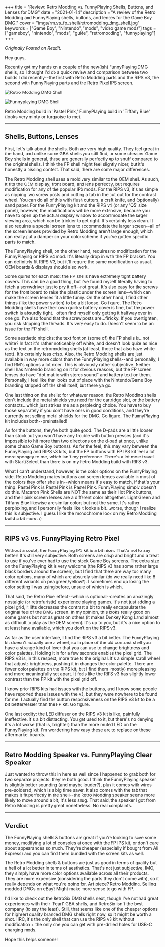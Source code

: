 +++
title = "Review: Retro Modding vs. FunnyPlaying Shells, Buttons, and Lenses for DMG"
date = "2021-01-14"
description = "A review of the Retro Modding and FunnyPlaying shells, buttons, and lenses for the Game Boy DMG."
cover = "imgs/rm_vs_fp_shell/retromodding_dmg_shell.jpg"
keywords = ["Game Boy", "Nintendo", "mods", "video game mods"]
tags = ["gameboy", "nintendo", "mods", "guide", "retromodding", "funnyplaying"]
+++

*Originally Posted on Reddit.*

Hey guys,

Recently got my hands on a couple of the new(ish) FunnyPlaying DMG shells, so I thought I'd do a quick review and comparison between two builds I did recently--the first with Retro Modding parts and the RIPS v3, the second with FunnyPlaying parts and the Retro Pixel IPS screen.

![Retro Modding DMG Shell](/imgs/rm_vs_fp_shell/retromodding_dmg_shell.jpg)

![Funnyplaying DMG Shell](/imgs/rm_vs_fp_shell/funnyplaying_dmg_shell.jpg)

Retro Modding build in 'Pastel Pink,' FunnyPlaying build in 'Tiffany Blue' (looks very minty or turquoise to me).

______________________________________________________________________

## Shells, Buttons, Lenses

First, let's talk about the shells. Both are very high quality. They feel great in the hand, and unlike some GBA shells you still find, or some cheaper Game Boy shells in general, these are generally perfectly up to snuff compared to the original shells. I think the FP shell might feel slightly nicer, but it's honestly a pissing contest. That said, there are some major differences.

The Retro Modding shell uses a mold very similar to the OEM shell. As such, it fits the OEM display, front board, and lens perfectly, but requires modification for any of the popular IPS mods. For the RIPS v3, it's as simple as nipping two screw posts and cutting a tab in the cut out for the contrast wheel. You can do all of this with flush cutters, a craft knife, and (optionally) sand paper. For the FunnyPlaying kit and the RIPS v4 (or any 'Q5' size panel), however, the modifications will be more extensive, because you have to open up the actual display window to accommodate the larger viewing area, which can be trickier to get right. It's certainly less clean. It also requires a special screen lens to accommodate the larger screen--all of the screen lenses provided by Retro Modding aren't large enough, which can really put a damper on your color scheme if you've gotten specific parts to match.

The FunnyPlaying shell, on the other hand, requires no modification for the FunnyPlaying or RIPS v4 mod. It's literally drop in with the FP bracket. You can definitely fit RIPS V3, but it'll require the same modification as usual. OEM boards & displays should also work.

Some quirks for each mold: the FP shells have extremely tight battery covers. This can be a good thing, but I've found myself literally having to fetch a screwdriver just to pry it off--not great. It's also easy for the screws for the front board to raise the plastic under the screen lens--which can make the screen lenses fit a little funny. On the other hand, I find other things (like the power switch) to be a bit loose. Go figure. The Retro Modding shells have their own quirks: battery cover is fine, but the power switch is absurdly tight. I often find myself only getting it halfway over in one go. I've also found that the screw posts are...finicky. If you overtighten, you risk stripping the threads. It's very easy to do. Doesn't seem to be an issue for the FP shell.

Some aesthetic nitpicks: the text font on (some of) the FP shells is...not white? In fact it's rather noticeably off white, and doesn't look quite as nice as the text on the retromodding shells (at least, those that also have white text). It's certainly less crisp. Also, the Retro Modding shells are just available in way more colors than the FunnyPlaying shells--and personally, I find RM's options a lot nicer. This is obviously rather subjective. Neither shell has Nintendo branding on it for obvious reasons, but the FP screen lenses do have "dot matrix with stereo sound" and battery text on them. Personally, I feel like that looks out of place with the Nintendo/Game Boy branding stripped off the shell itself, but there ya go.

One last thing on the shells: for whatever reason, the Retro Modding shells don't include the metal shields you need for the cartridge slot, or the battery contacts...which just strikes me as a perplexing choice. You have to buy those separately if you don't have ones in good conditions, and they're currently not selling metal shields for the DMG. Go figure. The FunnyPlaying kit includes both--preinstalled!

As for the buttons, they're both quite good. The D-pads are a little looser than stock but you won't have any trouble with button presses (and it's impossible to hit more than two directions on the d-pad at once, unlike some cheap Game Boy buttons). As for the feel, this may vary between the FunnyPlaying and RIPS v3 kits, but the FP buttons with FP IPS kit feel a lot more spongey to me, which isn't my preference. There's a lot more travel with Start/Select than there is on my Retro Modding build with RIPS v3.

What I can't understand, however, is the color options on the FunnyPlaying side. Retro Modding makes buttons and screen lenses available in most of the colors they offer shells in--which means it's easy to match, if that's your thing. Pastel Pink is Pastel Pink is Pastel Pink. FunnyPlaying simply doesn't do this. Macaron Pink Shells are NOT the same as their Hot Pink buttons, and their pink screen lenses are a different color altogether. Light Green and Tiffany Blue likewise are similar colors but not the same. It's rather perplexing, and I personally feels like it looks a bit...worse, though I realize this is subjective. I guess I like the monochrome look on my Retro Modding build a bit more. :)

______________________________________________________________________

## RIPS v3 vs. FunnyPlaying Retro Pixel

Without a doubt, the FunnyPlaying IPS kit is a bit nicer. That's not to say better! It's still very subjective. Both screens are crisp and bright and a treat to use if you've ever had to use the stock Game Boy screens. The extra size on the FunnyPlaying kit is very welcome (the RIPS v3 has some rather large black borders around the screen), but I find that there are way too many color options, many of which are absurdly similar (do we really need like 8 different variants on pea green/yellow?). I sometimes end up losing the color setting I was using before, unsure of which is which.

That said, the Retro Pixel effect--which is optional--creates an amazingly nostalgic (or retrofuristic) experience playing games. It's not just adding a pixel grid, it lifts decreases the contrast a bit to really encapsulate the original feel of the DMG screen. In my opinion, this looks really good on some games but not as great on others (it makes Donkey Kong Land almost as difficult to play as the OEM screen). It's up to you, but it's a nice option to at least have available, which you don't on the RIPS v3.

As far as the user interface, I find the RIPS v3 a bit better. The FunnyPlaying kit doesn't actually use a wheel, so in place of the old contrast shell you have a strange kind of lever that you can use to change brightness and color palettes. Holding it in for a few seconds enables the pixel grid. The RIPS v3 is, in this respect, more true to the original. It's a simple scroll wheel that adjusts brightness, pushing it in changes the color palette. There are fewer color palettes on the RIPS kit, but I find them (mostly) more pleasing and more meaningfully set apart. It feels like the RIPS v3 has slightly lower contrast than the FP kit with the pixel grid off.

I know prior RIPS kits had issues with the buttons, and I know some people have reported these issues with the v3, but they were nowhere to be found for me. I actually find the button responsiveness on the RIPS v3 kit to be a bit better/easier than the FP kit. Go figure.

One last oddity: the LED diffuser on the RIPS v3 kit is like, painfully ineffective. It's a bit distracting. You get used to it, but there's no denying it's a lot worse (that is, brighter) than the more muted LED on the FunnyPlaying kit. I'm wondering how easy these are to replace on these aftermarket boards.

______________________________________________________________________

## Retro Modding Speaker vs. FunnyPlaying Clear Speaker

Just wanted to throw this in here as well since I happened to grab both for two separate projects: they're both good. I think the FunnyPlaying speaker is slightly better sounding (and maybe louder?), plus it comes with wires pre-soldered, which is a big time saver. It also comes with the tab that makes it fit perfectly in the shell--the Retro Modding speaker seems more likely to move around a bit, it's less snug. That said, the speaker I got from Retro Modding is pretty great nonetheless. No real complaints.

______________________________________________________________________

## Verdict

The FunnyPlaying shells & buttons are great if you're looking to save some money, modifying a lot of consoles at once with the FP IPS kit, or don't care about appearances so much. They're cheaper (especially if bought from Ali Express) and you can find them bundled with the screen kits as well.

The Retro Modding shells & buttons are just as good in terms of quality but a hell of a lot better in terms of aesthetics. That's not just subjective, IMO, they simply have more color options available across all their products. They are more expensive (considering the parts they don't come with), so it really depends on what you're going for. Art piece? Retro Modding. Selling modded DMGs on eBay? Might make more sense to go with FP.

I'd like to check out the RetroSix DMG shells next, though I've not had great experiences with their 'Pearl' GBA shells, and RetroSix isn't the best company (to say the least). Still, that seems like one of the cheaper options for high(er) quality branded DMG shells right now, so it might be worth a shot. IIRC, it's the only shell that can use the RIPS v3 kit without modification + the only one you can get with pre-drilled holes for USB-C charging mods.

Hope this helps someone!
